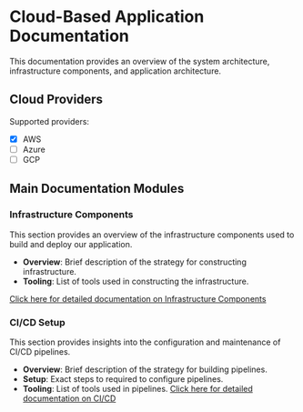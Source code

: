 # Cloud-Based Application Documentation

This documentation provides an overview of the system architecture, infrastructure components, and application architecture.

## Cloud Providers <!-- {docsify-ignore} -->

Supported providers:   
- [x] AWS
- [ ] Azure
- [ ] GCP 

## Main Documentation Modules <!-- {docsify-ignore} -->

[//]: # (### System Architecture <!-- {docsify-ignore} -->)

[//]: # ()
[//]: # (This section provides an overview of the system architecture.)

[//]: # ()
[//]: # (- **Overview**: Brief description of the system architecture and key infrastructure components.)

[//]: # (- **AWS Services**: List of AWS services used in our infrastructure.)

[//]: # (- **Networking**: Description of networking configurations, including VPC, subnets, and security groups.)

[//]: # (- **Compute**: Overview of compute resources such as EC2 instances, ECS clusters, or Lambda functions.)

[//]: # (- **Storage**: Description of storage solutions like S3 buckets, EBS volumes, or RDS databases.)

[//]: # (- **Monitoring and Logging**: Explanation of monitoring and logging solutions using CloudWatch, CloudTrail, etc.)

[//]: # (- **Security**: Overview of security measures including IAM policies, encryption, and access controls.)

[//]: # ()
[//]: # ([Click here for detailed documentation on System Architecture]&#40;./system-architecture/index.md&#41;)

### Infrastructure Components <!-- {docsify-ignore} -->

This section provides an overview of the infrastructure components used to build and deploy our application.

- **Overview**: Brief description of the strategy for constructing infrastructure. 
- **Tooling**: List of tools used in constructing the infrastructure.

[Click here for detailed documentation on Infrastructure Components](./infrastructure/index.md)

[//]: # (### Application Architecture <!-- {docsify-ignore} -->)

[//]: # ()
[//]: # (This section provides insights into the architecture of our application, including its design patterns, components, and interactions.)

[//]: # ()
[//]: # (- **Overview**: Brief description of the application architecture and its key components.)

[//]: # (- **Microservices**: Explanation of the microservices architecture, if applicable.)

[//]: # (- **Data Management**: Description of data storage and management strategies.)

[//]: # (- **Scalability**: Discussion on how the application handles scalability and growth.)

[//]: # (- **Resilience**: Explanation of strategies for fault tolerance and disaster recovery.)

[//]: # (- **Integration**: Overview of integrations with other systems or services.)

### CI/CD Setup<!-- {docsify-ignore} -->

This section provides insights into the configuration and maintenance of CI/CD pipelines.

- **Overview**: Brief description of the strategy for building pipelines.
- **Setup**: Exact steps to required to configure pipelines.
- **Tooling**: List of tools used in pipelines.
  [Click here for detailed documentation on CI/CD](./ci-cd/index.md)
